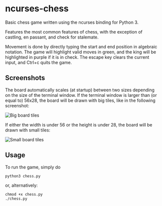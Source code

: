 # ncurses-chess
Basic chess game written using the ncurses binding for Python 3.

Features the most common features of chess, with the exception of castling, en passant, and check for stalemate.

Movement is done by directly typing the start and end position in algebraic notation. The game will highlight valid moves in green, and the king will be highlighted in purple if it is in check. The escape key clears the current input, and Ctrl+c quits the game.

Screenshots
-----------

The board automatically scales (at startup) between two sizes depending on the size of the terminal window. If the terminal window is larger than (or equal to) 56x28, the board will be drawn with big tiles, like in the following screenshot:

![Big board tiles](https://i.imgur.com/MaHqJQ7.png)

If either the width is under 56 or the height is under 28, the board will be drawn with small tiles:

![Small board tiles](https://i.imgur.com/asEj5JX.png)

Usage
-----
To run the game, simply do
```
python3 chess.py
```
or, alternatively:
```
chmod +x chess.py
./chess.py
```
